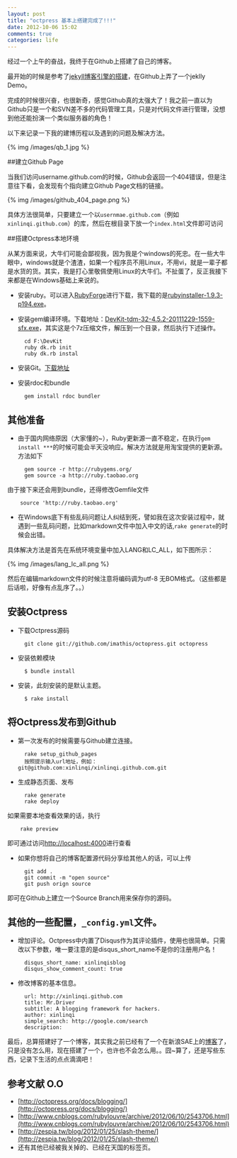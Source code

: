 ```yaml
---
layout: post
title: "octpress 基本上搭建完成了!!!"
date: 2012-10-06 15:02
comments: true
categories: life
---
```


经过一个上午的奋战，我终于在Github上搭建了自己的博客。

最开始的时候是参考了[jekyll博客引擎的搭建](http://blog.leezhong.com/tech/2010/08/25/make-github-as-blog-engine.html)，在Github上弄了一个jeklly Demo。

完成的时候很兴奋，也很新奇，感觉Github真的太强大了！我之前一直以为Github只是一个和SVN差不多的代码管理工具，只是对代码文件进行管理，没想到他还能扮演一个类似服务器的角色！

以下来记录一下我的建博历程以及遇到的问题及解决方法。

{% img /images/qb_1.jpg %}
<!-- more -->

##建立Github Page

当我们访问username.github.com的时候，Github会返回一个404错误，但是注意往下看，会发现有个指向建立Github Page文档的链接。

 {% img /images/github_404_page.png %}
 
 具体方法很简单，只要建立一个以`usernmae.github.com`（例如`xinlinqi.github.com`）的库，然后在根目录下放一个`index.html`文件即可访问

##搭建Octpress本地环境

从某方面来说，大牛们可能会鄙视我，因为我是个windows的死忠。在一些大牛眼中，windows就是个渣渣，如果一个程序员不用Linux，不用vi，就是一辈子都是水货的货。其实，我是打心里敬佩使用Linux的大牛们。不扯蛋了，反正我接下来都是在Windows基础上来说的。

* 安装ruby。可以进入[RubyForge](http://rubyforge.org/frs/?group_id=167)进行下载，我下载的是[rubyinstaller-1.9.3-p194.exe](http://rubyforge.org/frs/download.php/76054/rubyinstaller-1.9.3-p194.exe)。

* 安装gem编译环境。下载地址：[DevKit-tdm-32-4.5.2-20111229-1559-sfx.exe](https://github.com/downloads/oneclick/rubyinstaller/DevKit-tdm-32-4.5.2-20111229-1559-sfx.exe)，其实这是个7z压缩文件，解压到一个目录，然后执行下述操作。

		cd F:\DevKit
		ruby dk.rb init
		ruby dk.rb instal
 
* 安装Git。[下载地址](https://help.github.com/articles/set-up-git)

* 安装rdoc和bundle

		gem install rdoc bundler

## 其他准备

* 由于国内网络原因（大家懂的~），Ruby更新源一直不稳定，在执行`gem install ***`的时候可能会半天没响应。解决方法就是用淘宝提供的更新源。方法如下

		gem source -r http://rubygems.org/
		gem source -a http://ruby.taobao.org
		
由于接下来还会用到bundle，还得修改Gemfile文件

		source 'http://ruby.taobao.org'

* 在Windows底下有些乱码问题让人纠结到死，譬如我在这次安装过程中，就遇到一些乱码问题，比如markdown文件中加入中文的话,`rake generate`的时候会出错。

具体解决方法是首先在系统环境变量中加入LANG和LC_ALL，如下图所示：

{% img /images/lang_lc_all.png %}

然后在编辑markdown文件的时候注意将编码调为utf-8 无BOM格式。（这些都是后话啦，好像有点乱序了。。）

## 安装Octpress

* 下载Octpress源码

		git clone git://github.com/imathis/octopress.git octopress
		
* 安装依赖模块

		$ bundle install

* 安装，此刻安装的是默认主题。

		$ rake install
		
## 将Octpress发布到Github

* 第一次发布的时候需要与Github建立连接。

		rake setup_github_pages
		按照提示输入url地址，例如：git@github.com:xinlinqi/xinlinqi.github.com.git
		
* 生成静态页面、发布

		rake generate
		rake deploy
		
如果需要本地查看效果的话，执行

		rake preview
即可通过访问[http://localhost:4000](http://localhost:4000)进行查看

* 如果你想将自己的博客配置源代码分享给其他人的话，可以上传

		git add .
		git commit -m "open source"
		git push orign source
		
即可在Github上建立一个Source Branch用来保存你的源码。

## 其他的一些配置，`_config.yml`文件。

* 增加评论。Octpress中内置了Disqus作为其评论插件，使用也很简单。只需改以下参数，唯一要注意的是disqus_short_name不是你的注册用户名！

		disqus_short_name: xinlinqisblog
		disqus_show_comment_count: true

* 修改博客的基本信息。

		url: http://xinlinqi.github.com
		title: Mr.Driver
		subtitle: A blogging framework for hackers.
		author: xinlinqi
		simple_search: http://google.com/search
		description:

最后，总算搭建好了一个博客，其实我之前已经有了一个在新浪SAE上的[博客](http://xinlinqi.sinaapp.com)了，只是没有怎么用，现在搭建了一个，也许也不会怎么用。。囧~算了，还是写些东西，记录下生活的点点滴滴吧！

## 参考文献 O.O

* [http://octopress.org/docs/blogging/](http://octopress.org/docs/blogging/)
* [http://www.cnblogs.com/rubylouvre/archive/2012/06/10/2543706.html](http://www.cnblogs.com/rubylouvre/archive/2012/06/10/2543706.html)
* [http://zespia.tw/blog/2012/01/25/slash-theme/](http://zespia.tw/blog/2012/01/25/slash-theme/)
* 还有其他已经被我关掉的、已经在天国的标签页。